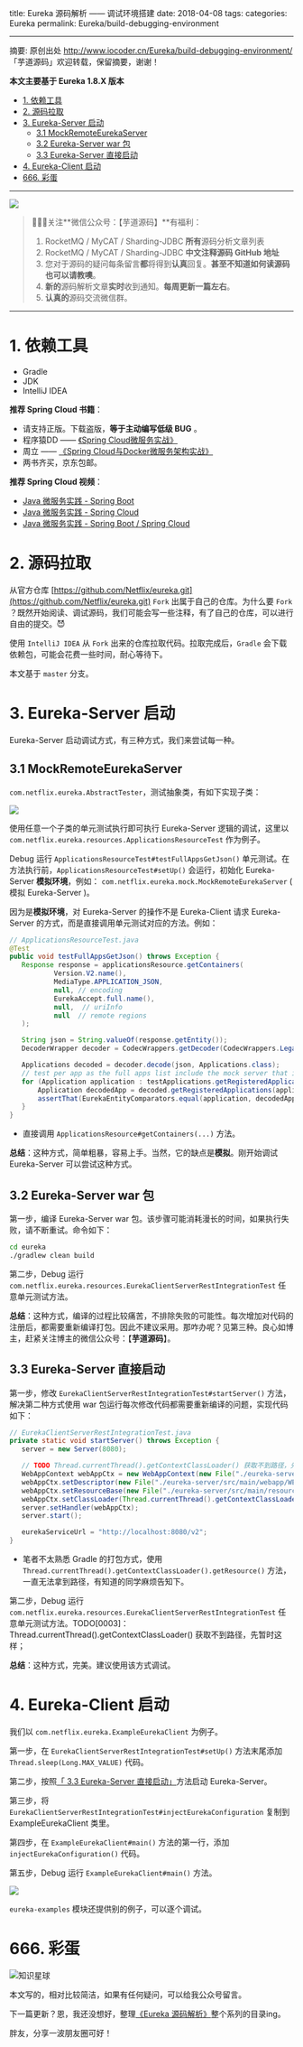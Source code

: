 title: Eureka 源码解析 —— 调试环境搭建
date: 2018-04-08
tags:
categories: Eureka
permalink: Eureka/build-debugging-environment

---

摘要: 原创出处 http://www.iocoder.cn/Eureka/build-debugging-environment/ 「芋道源码」欢迎转载，保留摘要，谢谢！

**本文主要基于 Eureka 1.8.X 版本** 

- [1. 依赖工具](http://www.iocoder.cn/Eureka/build-debugging-environment/)
- [2. 源码拉取](http://www.iocoder.cn/Eureka/build-debugging-environment/)
- [3. Eureka-Server 启动](http://www.iocoder.cn/Eureka/build-debugging-environment/)
	- [3.1 MockRemoteEurekaServer](http://www.iocoder.cn/Eureka/build-debugging-environment/)
	- [3.2 Eureka-Server war 包](http://www.iocoder.cn/Eureka/build-debugging-environment/)
	- [3.3 Eureka-Server 直接启动](http://www.iocoder.cn/Eureka/build-debugging-environment/)
- [4. Eureka-Client 启动](http://www.iocoder.cn/Eureka/build-debugging-environment/)
- [666. 彩蛋](http://www.iocoder.cn/Eureka/build-debugging-environment/)

---

![](http://www.iocoder.cn/images/common/wechat_mp_2017_07_31.jpg)

> 🙂🙂🙂关注**微信公众号：【芋道源码】**有福利：  
> 1. RocketMQ / MyCAT / Sharding-JDBC **所有**源码分析文章列表  
> 2. RocketMQ / MyCAT / Sharding-JDBC **中文注释源码 GitHub 地址**  
> 3. 您对于源码的疑问每条留言**都**将得到**认真**回复。**甚至不知道如何读源码也可以请教噢**。  
> 4. **新的**源码解析文章**实时**收到通知。**每周更新一篇左右**。  
> 5. **认真的**源码交流微信群。

---

# 1. 依赖工具

* Gradle
* JDK
* IntelliJ IDEA

**推荐 Spring Cloud 书籍**：

* 请支持正版。下载盗版，**等于主动编写低级 BUG** 。
* 程序猿DD —— [《Spring Cloud微服务实战》](https://union-click.jd.com/jdc?d=505Twi)
* 周立 —— [《Spring Cloud与Docker微服务架构实战》](https://union-click.jd.com/jdc?d=k3sAaK)
* 两书齐买，京东包邮。

**推荐 Spring Cloud 视频**：

* [Java 微服务实践 - Spring Boot](https://segmentfault.com/ls/1650000011063780?r=bPN0Ir)
* [Java 微服务实践 - Spring Cloud](https://segmentfault.com/ls/1650000011386794?r=bPN0Ir)
* [Java 微服务实践 - Spring Boot / Spring Cloud](https://segmentfault.com/ls/1650000011387052?r=bPN0Ir)

# 2. 源码拉取

从官方仓库 [https://github.com/Netflix/eureka.git](https://github.com/Netflix/eureka.git) `Fork` 出属于自己的仓库。为什么要 `Fork` ？既然开始阅读、调试源码，我们可能会写一些注释，有了自己的仓库，可以进行自由的提交。😈

使用 `IntelliJ IDEA` 从 `Fork` 出来的仓库拉取代码。拉取完成后，`Gradle` 会下载依赖包，可能会花费一些时间，耐心等待下。

本文基于 `master` 分支。

# 3. Eureka-Server 启动

Eureka-Server 启动调试方式，有三种方式，我们来尝试每一种。

## 3.1 MockRemoteEurekaServer

`com.netflix.eureka.AbstractTester`，测试抽象类，有如下实现子类：

![](http://www.iocoder.cn/images/Eureka/2018_04_08/01.png)

使用任意一个子类的单元测试执行即可执行 Eureka-Server 逻辑的调试，这里以 `com.netflix.eureka.resources.ApplicationsResourceTest` 作为例子。

Debug 运行 `ApplicationsResourceTest#testFullAppsGetJson()` 单元测试。在方法执行前，`ApplicationsResourceTest#setUp()` 会运行，初始化 Eureka-Server **模拟环境**，例如：
`com.netflix.eureka.mock.MockRemoteEurekaServer` ( 模拟 Eureka-Server )。

因为是**模拟环境**，对 Eureka-Server 的操作不是 Eureka-Client 请求 Eureka-Server 的方式，而是直接调用单元测试对应的方法。例如：

```Java
// ApplicationsResourceTest.java
@Test
public void testFullAppsGetJson() throws Exception {
   Response response = applicationsResource.getContainers(
           Version.V2.name(),
           MediaType.APPLICATION_JSON,
           null, // encoding
           EurekaAccept.full.name(),
           null,  // uriInfo
           null  // remote regions
   );

   String json = String.valueOf(response.getEntity());
   DecoderWrapper decoder = CodecWrappers.getDecoder(CodecWrappers.LegacyJacksonJson.class);

   Applications decoded = decoder.decode(json, Applications.class);
   // test per app as the full apps list include the mock server that is not part of the test apps
   for (Application application : testApplications.getRegisteredApplications()) {
       Application decodedApp = decoded.getRegisteredApplications(application.getName());
       assertThat(EurekaEntityComparators.equal(application, decodedApp), is(true));
   }
}
```

* 直接调用 `ApplicationsResource#getContainers(...)` 方法。

**总结**：这种方式，简单粗暴，容易上手。当然，它的缺点是**模拟**。刚开始调试 Eureka-Server 可以尝试这种方式。

## 3.2 Eureka-Server war 包

第一步，编译 Eureka-Server war 包。该步骤可能消耗漫长的时间，如果执行失败，请不断重试。命令如下：

```bash
cd eureka
./gradlew clean build
```

第二步，Debug 运行`com.netflix.eureka.resources.EurekaClientServerRestIntegrationTest` 任意单元测试方法。

**总结**：这种方式，编译的过程比较痛苦，不排除失败的可能性。每次增加对代码的注册后，都需要重新编译打包。因此不建议采用。那咋办呢？见第三种。良心如博主，赶紧关注博主的微信公众号：【**芋道源码**】。

## 3.3 Eureka-Server 直接启动

第一步，修改 `EurekaClientServerRestIntegrationTest#startServer()` 方法，解决第二种方式使用 war 包运行每次修改代码都需要重新编译的问题，实现代码如下：

```Java
// EurekaClientServerRestIntegrationTest.java
private static void startServer() throws Exception {
   server = new Server(8080);

   // TODO Thread.currentThread().getContextClassLoader() 获取不到路径，先暂时这样；
   WebAppContext webAppCtx = new WebAppContext(new File("./eureka-server/src/main/webapp").getAbsolutePath(), "/");
   webAppCtx.setDescriptor(new File("./eureka-server/src/main/webapp/WEB-INF/web.xml").getAbsolutePath());
   webAppCtx.setResourceBase(new File("./eureka-server/src/main/resources").getAbsolutePath());
   webAppCtx.setClassLoader(Thread.currentThread().getContextClassLoader());
   server.setHandler(webAppCtx);
   server.start();

   eurekaServiceUrl = "http://localhost:8080/v2";
}
```

* 笔者不太熟悉 Gradle 的打包方式，使用 `Thread.currentThread().getContextClassLoader().getResource()` 方法，一直无法拿到路径，有知道的同学麻烦告知下。

第二步，Debug 运行`com.netflix.eureka.resources.EurekaClientServerRestIntegrationTest` 任意单元测试方法。TODO[0003]：Thread.currentThread().getContextClassLoader() 获取不到路径，先暂时这样；

**总结**：这种方式，完美。建议使用该方式调试。

# 4. Eureka-Client 启动

我们以 `com.netflix.eureka.ExampleEurekaClient` 为例子。

第一步，在 `EurekaClientServerRestIntegrationTest#setUp()` 方法末尾添加 `Thread.sleep(Long.MAX_VALUE)` 代码。

第二步，按照[「 3.3 Eureka-Server 直接启动」](#)方法启动 Eureka-Server。

第三步，将 `EurekaClientServerRestIntegrationTest#injectEurekaConfiguration` 复制到 ExampleEurekaClient 类里。

第四步，在 `ExampleEurekaClient#main()` 方法的第一行，添加 `injectEurekaConfiguration()` 代码。

第五步，Debug 运行 `ExampleEurekaClient#main()` 方法。

![](http://www.iocoder.cn/images/Eureka/2018_04_08/02.png)

`eureka-examples` 模块还提供别的例子，可以逐个调试。

# 666. 彩蛋

![知识星球](http://www.iocoder.cn/images/Architecture/2017_12_29/01.png)

本文写的，相对比较简洁，如果有任何疑问，可以给我公众号留言。

下一篇更新？恩，我还没想好，整理[《Eureka 源码解析》](#)整个系列的目录ing。

胖友，分享一波朋友圈可好！


